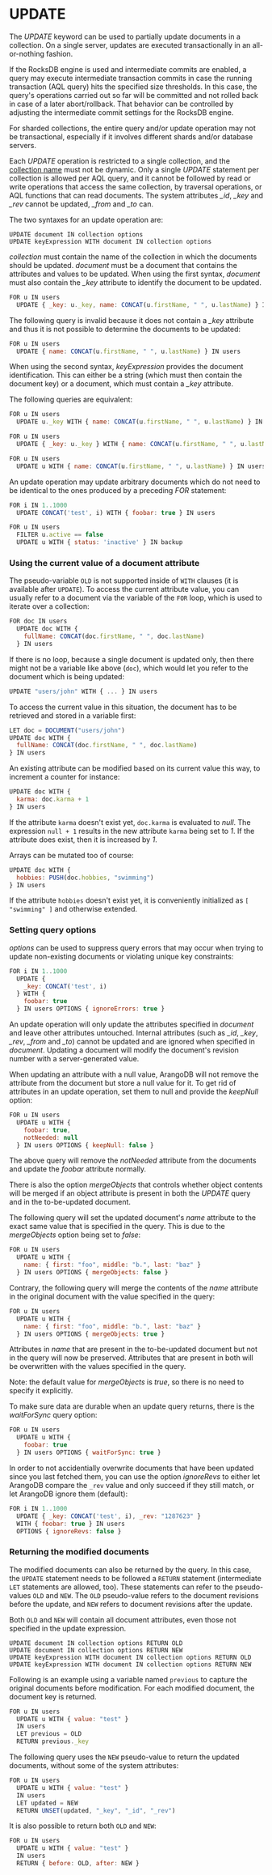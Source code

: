 UPDATE
======

The *UPDATE* keyword can be used to partially update documents in a collection. On a 
single server, updates are executed transactionally in an all-or-nothing fashion. 

If the RocksDB engine is used and intermediate commits are enabled, a query may 
execute intermediate transaction commits in case the running transaction (AQL
query) hits the specified size thresholds. In this case, the query's operations 
carried out so far will be committed and not rolled back in case of a later abort/rollback. 
That behavior can be controlled by adjusting the intermediate commit settings for 
the RocksDB engine. 

For sharded collections, the entire query and/or update operation may not be transactional,
especially if it involves different shards and/or database servers.

Each *UPDATE* operation is restricted to a single collection, and the 
[collection name](../../Manual/Appendix/Glossary.html#collection-name) must not be dynamic.
Only a single *UPDATE* statement per collection is allowed per AQL query, and 
it cannot be followed by read or write operations that access the same collection, by
traversal operations, or AQL functions that can read documents.
The system attributes *_id*, *_key* and *_rev* cannot be updated, *_from* and *_to* can.

The two syntaxes for an update operation are:

```
UPDATE document IN collection options
UPDATE keyExpression WITH document IN collection options
```

*collection* must contain the name of the collection in which the documents should
be updated. *document* must be a document that contains the attributes and values 
to be updated. When using the first syntax, *document* must also contain the *_key*
attribute to identify the document to be updated. 

```js
FOR u IN users
  UPDATE { _key: u._key, name: CONCAT(u.firstName, " ", u.lastName) } IN users
```

The following query is invalid because it does not contain a *_key* attribute and
thus it is not possible to determine the documents to be updated:

```js
FOR u IN users
  UPDATE { name: CONCAT(u.firstName, " ", u.lastName) } IN users
```

When using the second syntax, *keyExpression* provides the document identification.
This can either be a string (which must then contain the document key) or a
document, which must contain a *_key* attribute.

The following queries are equivalent:

```js
FOR u IN users
  UPDATE u._key WITH { name: CONCAT(u.firstName, " ", u.lastName) } IN users

FOR u IN users
  UPDATE { _key: u._key } WITH { name: CONCAT(u.firstName, " ", u.lastName) } IN users

FOR u IN users
  UPDATE u WITH { name: CONCAT(u.firstName, " ", u.lastName) } IN users
```

An update operation may update arbitrary documents which do not need to be identical
to the ones produced by a preceding *FOR* statement:

```js
FOR i IN 1..1000
  UPDATE CONCAT('test', i) WITH { foobar: true } IN users

FOR u IN users
  FILTER u.active == false
  UPDATE u WITH { status: 'inactive' } IN backup
```

### Using the current value of a document attribute

The pseudo-variable `OLD` is not supported inside of `WITH` clauses (it is
available after `UPDATE`). To access the current attribute value, you can
usually refer to a document via the variable of the `FOR` loop, which is used
to iterate over a collection:

```js
FOR doc IN users
  UPDATE doc WITH {
    fullName: CONCAT(doc.firstName, " ", doc.lastName)
  } IN users
```

If there is no loop, because a single document is updated only, then there
might not be a variable like above (`doc`), which would let you refer to the
document which is being updated:

```js
UPDATE "users/john" WITH { ... } IN users
```

To access the current value in this situation, the document has to be retrieved
and stored in a variable first:

```js
LET doc = DOCUMENT("users/john")
UPDATE doc WITH {
  fullName: CONCAT(doc.firstName, " ", doc.lastName)
} IN users
```

An existing attribute can be modified based on its current value this way,
to increment a counter for instance:

```js
UPDATE doc WITH {
  karma: doc.karma + 1
} IN users
```

If the attribute `karma` doesn't exist yet, `doc.karma` is evaluated to *null*.
The expression `null + 1` results in the new attribute `karma` being set to *1*.
If the attribute does exist, then it is increased by *1*.

Arrays can be mutated too of course:

```js
UPDATE doc WITH {
  hobbies: PUSH(doc.hobbies, "swimming")
} IN users
```

If the attribute `hobbies` doesn't exist yet, it is conveniently initialized
as `[ "swimming" ]` and otherwise extended.

### Setting query options

*options* can be used to suppress query errors that may occur when trying to
update non-existing documents or violating unique key constraints:

```js
FOR i IN 1..1000
  UPDATE {
    _key: CONCAT('test', i)
  } WITH {
    foobar: true
  } IN users OPTIONS { ignoreErrors: true }
```

An update operation will only update the attributes specified in *document* and
leave other attributes untouched. Internal attributes (such as *_id*, *_key*, *_rev*,
*_from* and *_to*) cannot be updated and are ignored when specified in *document*.
Updating a document will modify the document's revision number with a server-generated value.

When updating an attribute with a null value, ArangoDB will not remove the attribute 
from the document but store a null value for it. To get rid of attributes in an update
operation, set them to null and provide the *keepNull* option:

```js
FOR u IN users
  UPDATE u WITH {
    foobar: true,
    notNeeded: null
  } IN users OPTIONS { keepNull: false }
```

The above query will remove the *notNeeded* attribute from the documents and update
the *foobar* attribute normally.

There is also the option *mergeObjects* that controls whether object contents will be
merged if an object attribute is present in both the *UPDATE* query and in the 
to-be-updated document.

The following query will set the updated document's *name* attribute to the exact
same value that is specified in the query. This is due to the *mergeObjects* option
being set to *false*:

```js
FOR u IN users
  UPDATE u WITH {
    name: { first: "foo", middle: "b.", last: "baz" }
  } IN users OPTIONS { mergeObjects: false }
```

Contrary, the following query will merge the contents of the *name* attribute in the
original document with the value specified in the query:

```js
FOR u IN users
  UPDATE u WITH {
    name: { first: "foo", middle: "b.", last: "baz" }
  } IN users OPTIONS { mergeObjects: true }
```

Attributes in *name* that are present in the to-be-updated document but not in the
query will now be preserved. Attributes that are present in both will be overwritten
with the values specified in the query.

Note: the default value for *mergeObjects* is *true*, so there is no need to specify it
explicitly.

To make sure data are durable when an update query returns, there is the *waitForSync* 
query option:

```js
FOR u IN users
  UPDATE u WITH {
    foobar: true
  } IN users OPTIONS { waitForSync: true }
```

In order to not accidentially overwrite documents that have been updated since you last fetched
them, you can use the option *ignoreRevs* to either let ArangoDB compare the `_rev` value and 
only succeed if they still match, or let ArangoDB ignore them (default):

```js
FOR i IN 1..1000
  UPDATE { _key: CONCAT('test', i), _rev: "1287623" }
  WITH { foobar: true } IN users
  OPTIONS { ignoreRevs: false }
```


### Returning the modified documents

The modified documents can also be returned by the query. In this case, the `UPDATE` 
statement needs to be followed a `RETURN` statement (intermediate `LET` statements
are allowed, too). These statements can refer to the pseudo-values `OLD` and `NEW`.
The `OLD` pseudo-value refers to the document revisions before the update, and `NEW` 
refers to document revisions after the update.

Both `OLD` and `NEW` will contain all document attributes, even those not specified 
in the update expression.

```
UPDATE document IN collection options RETURN OLD
UPDATE document IN collection options RETURN NEW
UPDATE keyExpression WITH document IN collection options RETURN OLD
UPDATE keyExpression WITH document IN collection options RETURN NEW
```

Following is an example using a variable named `previous` to capture the original
documents before modification. For each modified document, the document key is returned.

```js
FOR u IN users
  UPDATE u WITH { value: "test" }
  IN users 
  LET previous = OLD 
  RETURN previous._key
```

The following query uses the `NEW` pseudo-value to return the updated documents,
without some of the system attributes:

```js
FOR u IN users
  UPDATE u WITH { value: "test" } 
  IN users
  LET updated = NEW 
  RETURN UNSET(updated, "_key", "_id", "_rev")
```

It is also possible to return both `OLD` and `NEW`:

```js
FOR u IN users
  UPDATE u WITH { value: "test" } 
  IN users
  RETURN { before: OLD, after: NEW }
```
